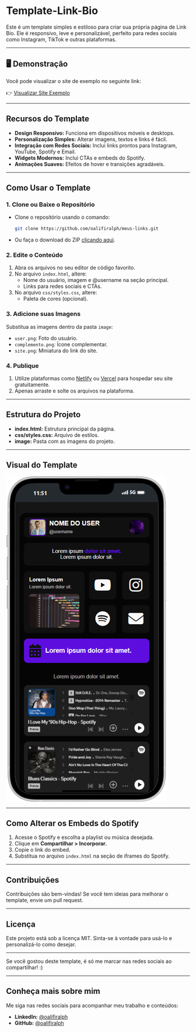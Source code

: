 # Template-Link-Bio

Este é um template simples e estiloso para criar sua própria página de Link Bio. Ele é responsivo, leve e personalizável, perfeito para redes sociais como Instagram, TikTok e outras plataformas.

---

## 🖥️ Demonstração

Você pode visualizar o site de exemplo no seguinte link:

👉 [Visualizar Site Exemplo](https://links-do-ar-dev.vercel.app/)

---

## Recursos do Template

- **Design Responsivo:** Funciona em dispositivos móveis e desktops.
- **Personalização Simples:** Alterar imagens, textos e links é fácil.
- **Integração com Redes Sociais:** Inclui links prontos para Instagram, YouTube, Spotify e Email.
- **Widgets Modernos:** Inclui CTAs e embeds do Spotify.
- **Animações Suaves:** Efeitos de hover e transições agradáveis.

---

## Como Usar o Template

### 1. Clone ou Baixe o Repositório
- Clone o repositório usando o comando:
  
  ```bash
  git clone https://github.com/oalifiralph/meus-links.git
  ```
- Ou faça o download do ZIP [clicando aqui](https://github.com/oalifiralph/meus-links/archive/refs/heads/main.zip).

### 2. Edite o Conteúdo
1. Abra os arquivos no seu editor de código favorito.
2. No arquivo `index.html`, altere:
   - Nome do usuário, imagem e @username na seção principal.
   - Links para redes sociais e CTAs.
3. No arquivo `css/styles.css`, altere:
   - Paleta de cores (opcional).

### 3. Adicione suas Imagens
Substitua as imagens dentro da pasta `image`:
- `user.png`: Foto do usuário.
- `complemento.png`: Ícone complementar.
- `site.png`: Miniatura do link do site.

### 4. Publique
1. Utilize plataformas como [Netlify](https://www.netlify.com/) ou [Vercel](https://vercel.com/) para hospedar seu site gratuitamente.
2. Apenas arraste e solte os arquivos na plataforma.

---

## Estrutura do Projeto

- **index.html:** Estrutura principal da página.
- **css/styles.css:** Arquivo de estilos.
- **image:** Pasta com as imagens do projeto.

---

## Visual do Template

![Design Mobile](image/design-image-mobile.png)

---

## Como Alterar os Embeds do Spotify
1. Acesse o Spotify e escolha a playlist ou música desejada.
2. Clique em **Compartilhar > Incorporar.**
3. Copie o link do embed.
4. Substitua no arquivo `index.html` na seção de iframes do Spotify.

---

## Contribuições
Contribuições são bem-vindas! Se você tem ideias para melhorar o template, envie um pull request.

---

## Licença
Este projeto está sob a licença MIT. Sinta-se à vontade para usá-lo e personalizá-lo como desejar.

---

Se você gostou deste template, é só me marcar nas redes sociais ao compartilhar! :)

---

## Conheça mais sobre mim

Me siga nas redes sociais para acompanhar meu trabalho e conteúdos:

- **LinkedIn:** [@oalifiralph](https://www.linkedin.com/in/oalifiralph/)
- **GitHub:** [@oalifiralph](https://github.com/oalifiralph/)
